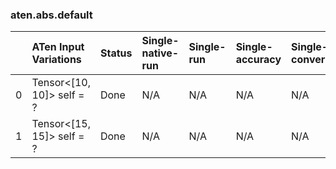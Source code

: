 ### aten.abs.default
|    | ATen Input Variations     | Status   | Single-native-run   | Single-run   | Single-accuracy   | Single-converted   |
|---:|:--------------------------|:---------|:--------------------|:-------------|:------------------|:-------------------|
|  0 | Tensor<[10, 10]> self = ? | Done     | N/A                 | N/A          | N/A               | N/A                |
|  1 | Tensor<[15, 15]> self = ? | Done     | N/A                 | N/A          | N/A               | N/A                |

